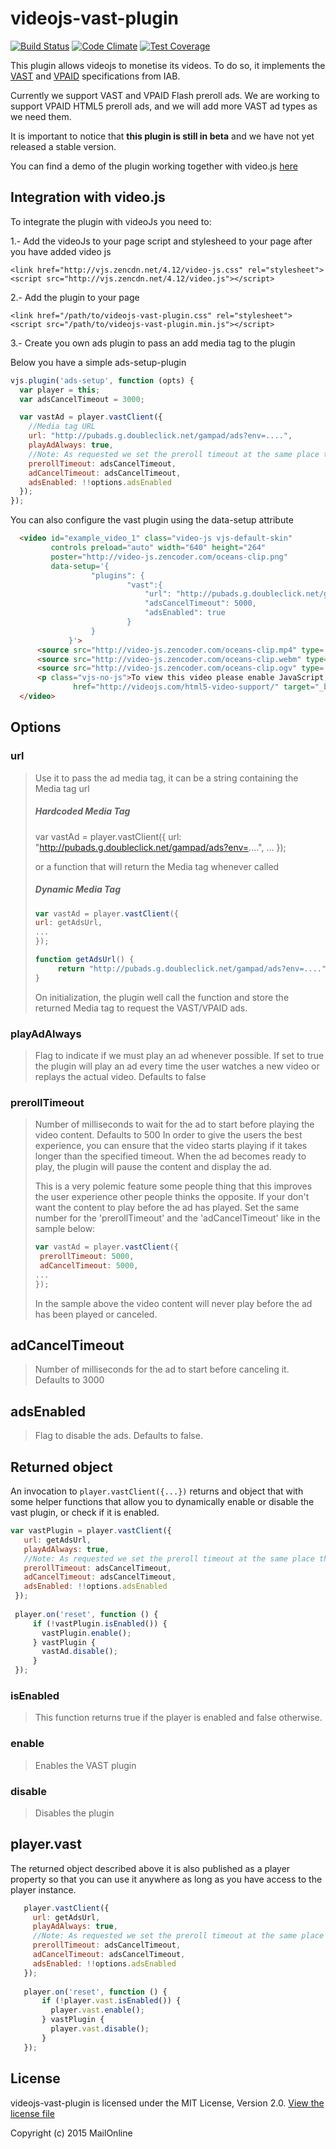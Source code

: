 # videojs-vast-plugin
[![Build Status](https://travis-ci.org/MailOnline/videojs-vast-plugin.svg?branch=master)](https://travis-ci.org/MailOnline/videojs-vast-plugin)
[![Code Climate](https://codeclimate.com/github/MailOnline/videojs-vast-plugin/badges/gpa.svg)](https://codeclimate.com/github/MailOnline/videojs-vast-plugin)
[![Test Coverage](https://codeclimate.com/github/MailOnline/videojs-vast-plugin/badges/coverage.svg)](https://codeclimate.com/github/MailOnline/videojs-vast-plugin/coverage)

  This plugin allows videojs to monetise its videos. To do so, it implements the [VAST](https://www.google.es/url?sa=t&rct=j&q=&esrc=s&source=web&cd=1&cad=rja&uact=8&ved=0CCIQFjAA&url=http%3A%2F%2Fwww.iab.net%2Fmedia%2Ffile%2FVASTv3.0.pdf&ei=pLJtVY-4Ocb0UNrBg6AH&usg=AFQjCNGKWI6H1OgqsxcWN9aNUurhZfg5uQ&sig2=l3MNKUx4yXYcBz33StyH3w&bvm=bv.94911696,d.d24) and [VPAID](http://www.iab.net/media/file/VPAID_2.0_Final_04-10-2012.pdf) specifications from IAB.
  
  Currently we support VAST and VPAID Flash preroll ads. 
  We are working to support VPAID HTML5 preroll ads, and we will add more VAST ad types as we need them.
  
  It is important to notice that **this plugin is still in beta** and we have not yet released a stable version.
  
  You can find a demo of the plugin working together with video.js [here](http://mailonline.github.io/videojs-vast-plugin)

## Integration with video.js
  To integrate the plugin with videoJs you need to:
  
  1.- Add the videoJs to your page script and stylesheed to your page after you have added video js
  ```
  <link href="http://vjs.zencdn.net/4.12/video-js.css" rel="stylesheet">
  <script src="http://vjs.zencdn.net/4.12/video.js"></script>
  ```
  2.- Add the plugin to your page
  ```
  <link href="/path/to/videojs-vast-plugin.css" rel="stylesheet">
  <script src="/path/to/videojs-vast-plugin.min.js"></script>
  ```
  3.- Create you own ads plugin to pass an add media tag to the plugin
  
  Below you have a simple ads-setup-plugin
    
  ```javascript
  vjs.plugin('ads-setup', function (opts) {
    var player = this;
    var adsCancelTimeout = 3000;
  
    var vastAd = player.vastClient({
      //Media tag URL
      url: "http://pubads.g.doubleclick.net/gampad/ads?env=....",
      playAdAlways: true,
      //Note: As requested we set the preroll timeout at the same place thant the adsCancelTimeout
      prerollTimeout: adsCancelTimeout,
      adCancelTimeout: adsCancelTimeout,
      adsEnabled: !!options.adsEnabled
    });
  });
  ```
  
  You can also configure the vast plugin using the data-setup attribute
  
```html
  <video id="example_video_1" class="video-js vjs-default-skin"
         controls preload="auto" width="640" height="264"
         poster="http://video-js.zencoder.com/oceans-clip.png"
         data-setup='{
                  "plugins": {
                          "vast":{
                              "url": "http://pubads.g.doubleclick.net/gampad/ads?env=....",
                              "adsCancelTimeout": 5000,
                              "adsEnabled": true
                          }
                  }
             }'>
      <source src="http://video-js.zencoder.com/oceans-clip.mp4" type='video/mp4'/>
      <source src="http://video-js.zencoder.com/oceans-clip.webm" type='video/webm'/>
      <source src="http://video-js.zencoder.com/oceans-clip.ogv" type='video/ogg'/>
      <p class="vjs-no-js">To view this video please enable JavaScript, and consider upgrading to a web browser that <a
              href="http://videojs.com/html5-video-support/" target="_blank">supports HTML5 video</a></p>
  </video>
```
  
## Options
  
### url
  >Use it to pass the ad media tag, it can be a string containing the Media tag url
  >
  >##### Hardcoded Media Tag
  >
  > var vastAd = player.vastClient({
  >   url: "http://pubads.g.doubleclick.net/gampad/ads?env=....",
  >  ...
  > });
  >
  >
  >or a function that will return the Media tag whenever called
  >
  >
  >#####  Dynamic Media Tag
  >```javascript
  >var vastAd = player.vastClient({
  >url: getAdsUrl,
  > ...
  >});
  >
  >function getAdsUrl() {
  >      return "http://pubads.g.doubleclick.net/gampad/ads?env=....";
  >}
  >```
  >On initialization, the plugin well call the function and store the returned Media tag to request the VAST/VPAID ads.
  
### playAdAlways
  >Flag to indicate if we must play an ad whenever possible. If set to true the plugin will play an ad every time the user watches a new video or replays the actual video.
  >Defaults to false
  
### prerollTimeout
  >Number of milliseconds to wait for the ad to start before playing the video content. Defaults to 500
  >In order to give the users the best experience, you can ensure that the video starts playing if it takes longer than the specified timeout. When the ad becomes ready to play, the plugin will pause the content and display the ad.
  >
  >This is a very polemic feature some people thing that this improves the user experience other people thinks the opposite. If your don't want the content to play before the ad has played. Set the same number for the 'prerollTimeout' and the 'adCancelTimeout' like in the sample below:
  >
  >```javascript
  >var vastAd = player.vastClient({
  >  prerollTimeout: 5000,
  >  adCancelTimeout: 5000,
  > ...
  >});
  > ```
  >
  > In the sample above the video content will never play before the ad has been played or canceled.
  
  
## adCancelTimeout
 >Number of milliseconds for the ad to start before canceling it. Defaults to 3000
 
## adsEnabled
 >Flag to disable the ads. Defaults to false.
 
## Returned object
 An invocation to ```player.vastClient({...})``` returns and object that with some helper functions that allow you to dynamically enable or disable the vast plugin, or check if it is enabled.
  ```javascript
  var vastPlugin = player.vastClient({
     url: getAdsUrl,
     playAdAlways: true,
     //Note: As requested we set the preroll timeout at the same place thant the adsCancelTimeout
     prerollTimeout: adsCancelTimeout,
     adCancelTimeout: adsCancelTimeout,
     adsEnabled: !!options.adsEnabled
   });
    
   player.on('reset', function () {
       if (!vastPlugin.isEnabled()) {
         vastPlugin.enable();
       } vastPlugin {
         vastAd.disable();
       }
   });
  ```
  
### isEnabled
  >This function returns true if the player is enabled and false otherwise.
  
### enable
  >Enables the VAST plugin
  
### disable
  >Disables the plugin
 
## player.vast
  The returned object described above it is also published as a player property so that you can use it anywhere as long as you have access to the player instance.
  ```javascript
     player.vastClient({
       url: getAdsUrl,
       playAdAlways: true,
       //Note: As requested we set the preroll timeout at the same place thant the adsCancelTimeout
       prerollTimeout: adsCancelTimeout,
       adCancelTimeout: adsCancelTimeout,
       adsEnabled: !!options.adsEnabled
     });
      
     player.on('reset', function () {
         if (!player.vast.isEnabled()) {
           player.vast.enable();
         } vastPlugin {
           player.vast.disable();
         }
     });
  ```
  
## License
videojs-vast-plugin is licensed under the MIT License, Version 2.0. [View the license file](LICENSE)

Copyright (c) 2015 MailOnline

